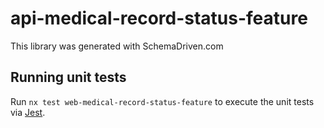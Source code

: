 
# api-medical-record-status-feature

This library was generated with SchemaDriven.com

## Running unit tests

Run `nx test web-medical-record-status-feature` to execute the unit tests via [Jest](https://jestjs.io).

